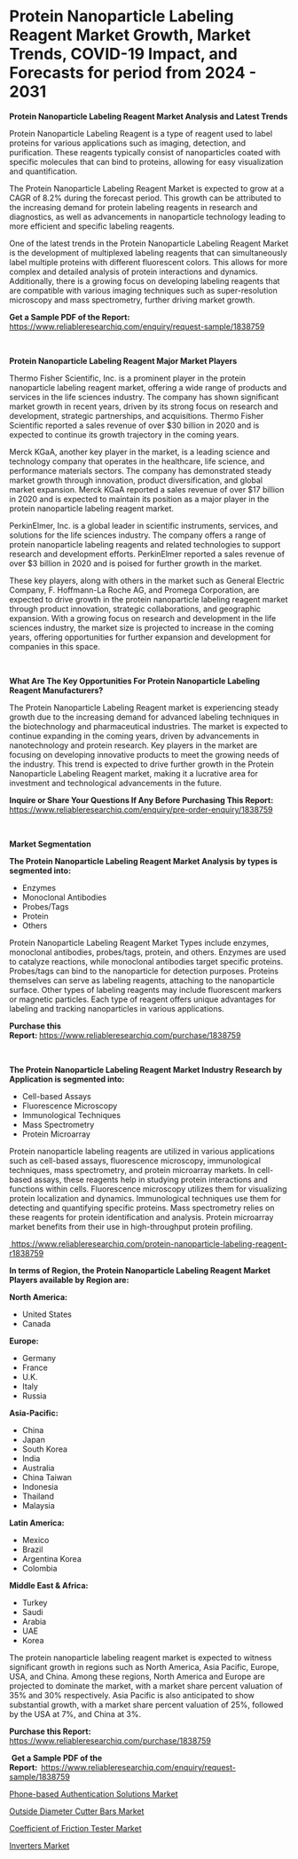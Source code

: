 <p><h1>Protein Nanoparticle Labeling Reagent Market Growth, Market Trends, COVID-19 Impact, and Forecasts for period from 2024 - 2031</h1></p><p><strong>Protein Nanoparticle Labeling Reagent Market Analysis and Latest Trends</strong></p>
<p><p>Protein Nanoparticle Labeling Reagent is a type of reagent used to label proteins for various applications such as imaging, detection, and purification. These reagents typically consist of nanoparticles coated with specific molecules that can bind to proteins, allowing for easy visualization and quantification.</p><p>The Protein Nanoparticle Labeling Reagent Market is expected to grow at a CAGR of 8.2% during the forecast period. This growth can be attributed to the increasing demand for protein labeling reagents in research and diagnostics, as well as advancements in nanoparticle technology leading to more efficient and specific labeling reagents. </p><p>One of the latest trends in the Protein Nanoparticle Labeling Reagent Market is the development of multiplexed labeling reagents that can simultaneously label multiple proteins with different fluorescent colors. This allows for more complex and detailed analysis of protein interactions and dynamics. Additionally, there is a growing focus on developing labeling reagents that are compatible with various imaging techniques such as super-resolution microscopy and mass spectrometry, further driving market growth.</p></p>
<p><strong>Get a Sample PDF of the Report:&nbsp;</strong> <a href="https://www.reliableresearchiq.com/enquiry/request-sample/1838759">https://www.reliableresearchiq.com/enquiry/request-sample/1838759</a></p>
<p>&nbsp;</p>
<p><strong>Protein Nanoparticle Labeling Reagent Major Market Players</strong></p>
<p><p>Thermo Fisher Scientific, Inc. is a prominent player in the protein nanoparticle labeling reagent market, offering a wide range of products and services in the life sciences industry. The company has shown significant market growth in recent years, driven by its strong focus on research and development, strategic partnerships, and acquisitions. Thermo Fisher Scientific reported a sales revenue of over $30 billion in 2020 and is expected to continue its growth trajectory in the coming years.</p><p>Merck KGaA, another key player in the market, is a leading science and technology company that operates in the healthcare, life science, and performance materials sectors. The company has demonstrated steady market growth through innovation, product diversification, and global market expansion. Merck KGaA reported a sales revenue of over $17 billion in 2020 and is expected to maintain its position as a major player in the protein nanoparticle labeling reagent market.</p><p>PerkinElmer, Inc. is a global leader in scientific instruments, services, and solutions for the life sciences industry. The company offers a range of protein nanoparticle labeling reagents and related technologies to support research and development efforts. PerkinElmer reported a sales revenue of over $3 billion in 2020 and is poised for further growth in the market.</p><p>These key players, along with others in the market such as General Electric Company, F. Hoffmann-La Roche AG, and Promega Corporation, are expected to drive growth in the protein nanoparticle labeling reagent market through product innovation, strategic collaborations, and geographic expansion. With a growing focus on research and development in the life sciences industry, the market size is projected to increase in the coming years, offering opportunities for further expansion and development for companies in this space.</p></p>
<p>&nbsp;</p>
<p><strong>What Are The Key Opportunities For Protein Nanoparticle Labeling Reagent Manufacturers?</strong></p>
<p><p>The Protein Nanoparticle Labeling Reagent market is experiencing steady growth due to the increasing demand for advanced labeling techniques in the biotechnology and pharmaceutical industries. The market is expected to continue expanding in the coming years, driven by advancements in nanotechnology and protein research. Key players in the market are focusing on developing innovative products to meet the growing needs of the industry. This trend is expected to drive further growth in the Protein Nanoparticle Labeling Reagent market, making it a lucrative area for investment and technological advancements in the future.</p></p>
<p><strong>Inquire or Share Your Questions If Any Before Purchasing This Report:</strong> <a href="https://www.reliableresearchiq.com/enquiry/pre-order-enquiry/1838759">https://www.reliableresearchiq.com/enquiry/pre-order-enquiry/1838759</a></p>
<p>&nbsp;</p>
<p><strong>Market Segmentation</strong></p>
<p><strong>The Protein Nanoparticle Labeling Reagent Market Analysis by types is segmented into:</strong></p>
<p><ul><li>Enzymes</li><li>Monoclonal Antibodies</li><li>Probes/Tags</li><li>Protein</li><li>Others</li></ul></p>
<p><p>Protein Nanoparticle Labeling Reagent Market Types include enzymes, monoclonal antibodies, probes/tags, protein, and others. Enzymes are used to catalyze reactions, while monoclonal antibodies target specific proteins. Probes/tags can bind to the nanoparticle for detection purposes. Proteins themselves can serve as labeling reagents, attaching to the nanoparticle surface. Other types of labeling reagents may include fluorescent markers or magnetic particles. Each type of reagent offers unique advantages for labeling and tracking nanoparticles in various applications.</p></p>
<p><strong>Purchase this Report:&nbsp;</strong><a href="https://www.reliableresearchiq.com/purchase/1838759">https://www.reliableresearchiq.com/purchase/1838759</a></p>
<p>&nbsp;</p>
<p><strong>The Protein Nanoparticle Labeling Reagent Market Industry Research by Application is segmented into:</strong></p>
<p><ul><li>Cell-based Assays</li><li>Fluorescence Microscopy</li><li>Immunological Techniques</li><li>Mass Spectrometry</li><li>Protein Microarray</li></ul></p>
<p><p>Protein nanoparticle labeling reagents are utilized in various applications such as cell-based assays, fluorescence microscopy, immunological techniques, mass spectrometry, and protein microarray markets. In cell-based assays, these reagents help in studying protein interactions and functions within cells. Fluorescence microscopy utilizes them for visualizing protein localization and dynamics. Immunological techniques use them for detecting and quantifying specific proteins. Mass spectrometry relies on these reagents for protein identification and analysis. Protein microarray market benefits from their use in high-throughput protein profiling.</p></p>
<p><a href="https://www.reliableresearchiq.com/protein-nanoparticle-labeling-reagent-r1838759">&nbsp;https://www.reliableresearchiq.com/protein-nanoparticle-labeling-reagent-r1838759</a></p>
<p><strong>In terms of Region, the Protein Nanoparticle Labeling Reagent Market Players available by Region are:</strong></p>
<p>
    <p> <strong> North America: </strong>
        <ul>
            <li>United States</li>
            <li>Canada</li>
        </ul>
        </p> 
    <p> <strong> Europe: </strong>
        <ul>
            <li>Germany</li>
            <li>France</li>
            <li>U.K.</li>
            <li>Italy</li>
            <li>Russia</li>
        </ul>
        </p> 
    <p> <strong> Asia-Pacific: </strong>
        <ul>
            <li>China</li>
            <li>Japan</li>
            <li>South Korea</li>
            <li>India</li>
            <li>Australia</li>
            <li>China Taiwan</li>
            <li>Indonesia</li>
            <li>Thailand</li>
            <li>Malaysia</li>
        </ul>
        </p> 
    <p> <strong> Latin America: </strong>
        <ul>
            <li>Mexico</li>
            <li>Brazil</li>
            <li>Argentina Korea</li>
            <li>Colombia</li>
        </ul>
        </p> 
    <p> <strong> Middle East & Africa: </strong>
        <ul>
            <li>Turkey</li>
            <li>Saudi</li>
            <li>Arabia</li>
            <li>UAE</li>
            <li>Korea</li>
        </ul>
    </p>
    </p>
<p><p>The protein nanoparticle labeling reagent market is expected to witness significant growth in regions such as North America, Asia Pacific, Europe, USA, and China. Among these regions, North America and Europe are projected to dominate the market, with a market share percent valuation of 35% and 30% respectively. Asia Pacific is also anticipated to show substantial growth, with a market share percent valuation of 25%, followed by the USA at 7%, and China at 3%.</p></p>
<p><strong>Purchase this Report: </strong><a href="https://www.reliableresearchiq.com/purchase/1838759">https://www.reliableresearchiq.com/purchase/1838759</a></p>
<p>&nbsp;<strong>Get a Sample PDF of the Report:&nbsp;&nbsp;</strong><a href="https://www.reliableresearchiq.com/enquiry/request-sample/1838759">https://www.reliableresearchiq.com/enquiry/request-sample/1838759</a></p>
<p><strong></strong></p>
<p><p><a href="https://github.com/airdrophunter675/Market-Research-Report-List-1/blob/main/phone-based-authentication-solutions-market.md">Phone-based Authentication Solutions Market</a></p><p><a href="https://github.com/lylyparadise/Market-Research-Report-List-4/blob/main/outside-diameter-cutter-bars-market.md">Outside Diameter Cutter Bars Market</a></p><p><a href="https://www.linkedin.com/pulse/future-trends-global-coefficient-friction-tester-market-jrxte">Coefficient of Friction Tester Market</a></p><p><a href="https://www.linkedin.com/pulse/navigating-global-inverters-market-landscape-trends-forecasts-8qehe">Inverters Market</a></p></p>